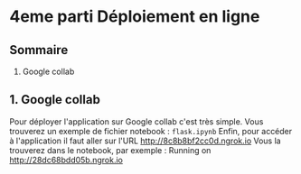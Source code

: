 # 4eme parti Déploiement en ligne

## Sommaire
1. Google collab

## 1. Google collab
Pour déployer l'application sur Google collab c'est très simple.
Vous trouverez un exemple de fichier notebook : ```flask.ipynb```
Enfin, pour accéder à l'application il faut aller sur l'URL http://8c8b8bf2cc0d.ngrok.io
Vous la trouverez dans le notebook, par exemple :
Running on http://28dc68bdd05b.ngrok.io